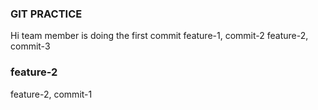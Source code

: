 ### GIT PRACTICE
Hi team member is doing the first commit
feature-1, commit-2
feature-2, commit-3

### feature-2
feature-2, commit-1 <br />

